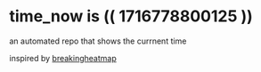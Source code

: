 # time_now is (( 1716778800125 ))

an automated repo that shows the currnent time

inspired by [breakingheatmap](https://github.com/breakingheatmap/breakingheatmap)
